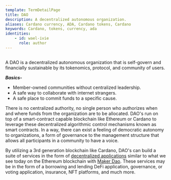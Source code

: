 ```yaml
---
template: TermDetailPage
title: DAO
description: A decentralized autonomous organization. 
aliases: Cardano currency, ADA, Cardano tokens, Cardano
keywords: Cardano, tokens, currency, ada
identities: 
    - id: wael-ivie
      role: author
---
```


##

A DAO is a decentralized autonomous organization that is self-govern and financially sustainable by its tokenomics, protocol, and community of users.

***Basics-***

- Member-owned communities without centralized leadership.
- A safe way to collaborate with internet strangers.
- A safe place to commit funds to a specific cause.

There is no centralized authority, no single person who authorizes when and where funds from the organization are to be allocated. DAO's run on top of a smart-contract capable blockchain like Ethereum or Cardano to leverage these decentralized algorithmic control mechanisms known as smart contracts. In a way,  there can exist a feeling of democratic autonomy to organizations, a form of governance to the management structure that allows all participants in a community to have a voice.

By utilizing a 3rd generation blockchain like Cardano, DAO's can build a suite of services in the form of [decentralized applications](/en/terms/dapp.md) similar to what we see today on the Ethereum blockchain with [Maker Dao](/en/identities/maker-dao.md). These services may be in the form of a borrowing and lending DeFi application, governance, or voting application, insurance, NFT platforms, and much more.